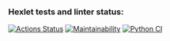 ### Hexlet tests and linter status:
[![Actions Status](https://github.com/ussury/python-project-lvl2/workflows/hexlet-check/badge.svg)](https://github.com/ussury/python-project-lvl2/actions)
[![Maintainability](https://api.codeclimate.com/v1/badges/87ee7995744b7d6e3cc1/maintainability)](https://codeclimate.com/github/ussury/python-project-lvl2/maintainability)
[![Python CI](https://github.com/ussury/python-project-lvl2/actions/workflows/pyci.yml/badge.svg)](https://github.com/ussury/python-project-lvl2/actions/workflows/pyci.yml)